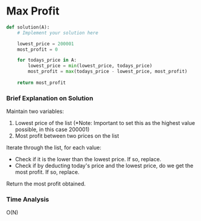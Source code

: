 # Max Profit
```python
def solution(A):
    # Implement your solution here

    lowest_price = 200001
    most_profit = 0

    for todays_price in A:
        lowest_price = min(lowest_price, todays_price)
        most_profit = max(todays_price - lowest_price, most_profit)
    
    return most_profit
```
### Brief Explanation on Solution
Maintain two variables:
1. Lowest price of the list (*Note: Important to set this as the highest value possible, in this case 200001)
2. Most profit between two prices on the list 

Iterate through the list, for each value: 
- Check if it is the lower than the lowest price. If so, replace. 
- Check if by deducting today's price and the lowest price, do we get the most profit. If so, replace. 

Return the most profit obtained. 

### Time Analysis
O(N)


